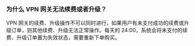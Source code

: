 ### 为什么 VPN 网关无法续费或者升级？
VPN 网关的续费、升级操作不可以同时进行，如果用户有未支付成功的续费或升级订单，则其他续费、升级无法正常操作。每天的 24:00，系统会将未支付的续费、升级订单置为失效状态，需要重新下单购买。
